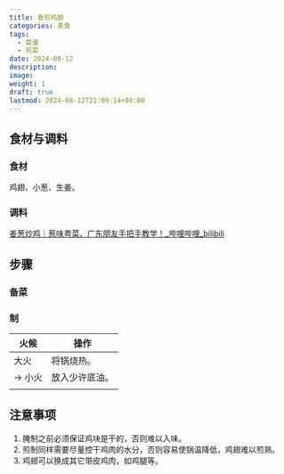 ```yaml
---
title: 香煎鸡翅
categories: 美食
tags:
  - 菜谱
  - 煎菜
date: 2024-08-12
description: 
image: 
weight: 1
draft: true
lastmod: 2024-08-12T21:09:14+08:00
---
```

## 食材与调料

### 食材

鸡翅、小葱、生姜。

### 调料

[姜葱炒鸡｜惹味粤菜、广东朋友手把手教学！\_哔哩哔哩\_bilibili](https://www.bilibili.com/video/BV1Gy411B7iH/?spm_id_from=333.337.search-card.all.click&vd_source=75f81845b7419e2244a942c2be195d61)

## 步骤

### 备菜

### 制

| 火候    | 操作      |
| ----- | ------- |
| 大火    | 将锅烧热。   |
| -> 小火 | 放入少许底油。 |
|       |         |

## 注意事项

1. 腌制之前必须保证鸡块是干的，否则难以入味。
2. 煎制同样需要尽量控干鸡肉的水分，否则容易使锅温降低，鸡翅难以煎熟。
3. 鸡翅可以换成其它带皮鸡肉，如鸡腿等。


